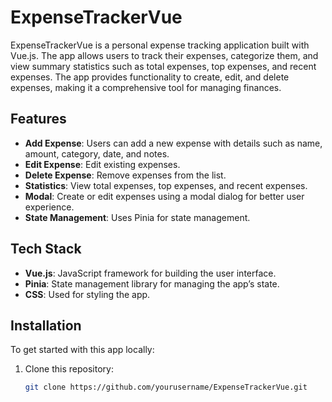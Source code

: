 # ExpenseTrackerVue

ExpenseTrackerVue is a personal expense tracking application built with Vue.js. The app allows users to track their expenses, categorize them, and view summary statistics such as total expenses, top expenses, and recent expenses. The app provides functionality to create, edit, and delete expenses, making it a comprehensive tool for managing finances.

## Features

- **Add Expense**: Users can add a new expense with details such as name, amount, category, date, and notes.
- **Edit Expense**: Edit existing expenses.
- **Delete Expense**: Remove expenses from the list.
- **Statistics**: View total expenses, top expenses, and recent expenses.
- **Modal**: Create or edit expenses using a modal dialog for better user experience.
- **State Management**: Uses Pinia for state management.

## Tech Stack

- **Vue.js**: JavaScript framework for building the user interface.
- **Pinia**: State management library for managing the app’s state.
- **CSS**: Used for styling the app.

## Installation

To get started with this app locally:

1. Clone this repository:
   ```bash
   git clone https://github.com/yourusername/ExpenseTrackerVue.git
